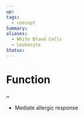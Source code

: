 ```yaml
---
up: 
tags:
  - concept
Summary: 
aliases:
  - White Blood Cells
  - Leukocyte
Status:
---
```

# Function
~
- Mediate allergic response